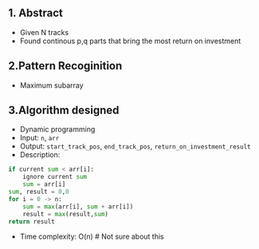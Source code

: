 ## 1. Abstract
- Given N tracks  
- Found continous p,q parts that bring the most return on investment
## 2.Pattern Recoginition
- Maximum subarray
## 3.Algorithm designed
- Dynamic programming
- Input: `n`, `arr`
- Output: `start_track_pos`, `end_track_pos`, `return_on_investment_result`
- Description:
```python
if current sum < arr[i]:
    ignore current sum
    sum = arr[i]
sum, result = 0,0
for i = 0 -> n: 
    sum = max(arr[i], sum + arr[i])
    result = max(result,sum) 
return result
```
- Time complexity: O(n) # Not sure about this
